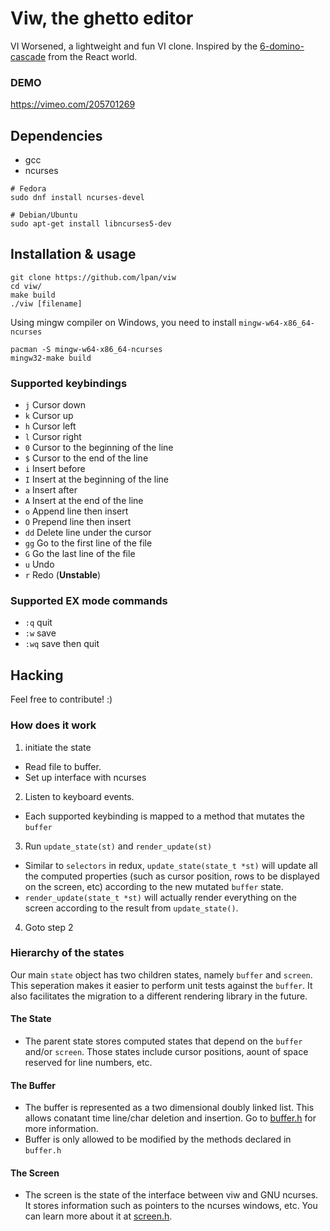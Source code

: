 # Viw, the ghetto editor

VI Worsened, a lightweight and fun VI clone. Inspired by the
[6-domino-cascade](https://github.com/Day8/re-frame#it-is-a-6-domino-cascade)
from the React world.

### DEMO
https://vimeo.com/205701269
## Dependencies

* gcc
* ncurses

```console
# Fedora
sudo dnf install ncurses-devel

# Debian/Ubuntu
sudo apt-get install libncurses5-dev
```

## Installation & usage

```console
git clone https://github.com/lpan/viw
cd viw/
make build
./viw [filename]
```

Using mingw compiler on Windows, you need to install `mingw-w64-x86_64-ncurses`

```console
pacman -S mingw-w64-x86_64-ncurses
mingw32-make build
```

### Supported keybindings

- `j` Cursor down
- `k` Cursor up
- `h` Cursor left
- `l` Cursor right
- `0` Cursor to the beginning of the line
- `$` Cursor to the end of the line
- `i` Insert before
- `I` Insert at the beginning of the line
- `a` Insert after
- `A` Insert at the end of the line
- `o` Append line then insert
- `O` Prepend line then insert
- `dd` Delete line under the cursor
- `gg` Go to the first line of the file
- `G` Go the last line of the file
- `u` Undo
- `r` Redo (**Unstable**)

### Supported EX mode commands
- `:q` quit
- `:w` save
- `:wq` save then quit

## Hacking

Feel free to contribute! :)

### How does it work

1. initiate the state
  - Read file to buffer.
  - Set up interface with ncurses
2. Listen to keyboard events.
  - Each supported keybinding is mapped to a method that mutates the `buffer`
3. Run `update_state(st)` and `render_update(st)`
  - Similar to `selectors` in redux, `update_state(state_t *st)` will update all the
    computed properties (such as cursor position, rows to be displayed on the screen, etc)
    according to the new mutated `buffer` state.
  - `render_update(state_t *st)` will actually render everything on the screen according to
    the result from `update_state()`.
4. Goto step 2


### Hierarchy of the states

Our main `state` object has two children states, namely `buffer` and `screen`. This seperation
makes it easier to perform unit tests against the `buffer`. It also facilitates the migration
to a different rendering library in the future.

#### The State

* The parent state stores computed states that depend on the `buffer` and/or `screen`. Those states
  include cursor positions, aount of space reserved for line numbers, etc. 

#### The Buffer

* The buffer is represented as a two dimensional doubly linked list. This
  allows conatant time line/char deletion and insertion. Go to [buffer.h](/src/buffer.h)
  for more information.
* Buffer is only allowed to be modified by the methods declared in `buffer.h`
  
#### The Screen

* The screen is the state of the interface between viw and GNU ncurses. It stores information
  such as pointers to the ncurses windows, etc. You can learn more about it at
  [screen.h](/src/screen.h).
